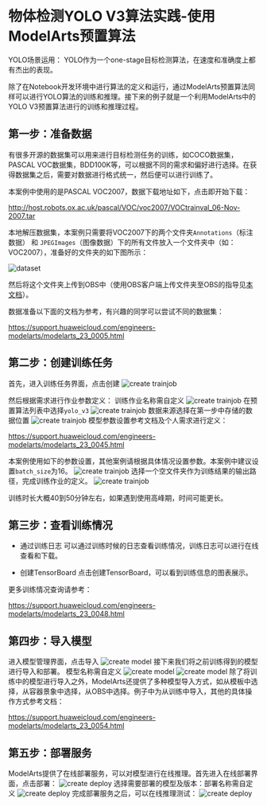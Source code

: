 # 物体检测YOLO V3算法实践-使用ModelArts预置算法

YOLO场景运用：
YOLO作为一个one-stage目标检测算法，在速度和准确度上都有杰出的表现。

除了在Notebook开发环境中进行算法的定义和运行，通过ModelArts预置算法同样可以进行YOLO算法的训练和推理。接下来的例子就是一个利用ModelArts中的YOLO V3预置算法进行的训练和推理过程。

## 第一步：准备数据

有很多开源的数据集可以用来进行目标检测任务的训练，如COCO数据集，PASCAL VOC数据集，BDD100K等，可以根据不同的需求和偏好进行选择。在获得数据集之后，需要对数据进行格式统一，然后便可以进行训练了。

本案例中使用的是PASCAL VOC2007，数据下载地址如下，点击即开始下载：

http://host.robots.ox.ac.uk/pascal/VOC/voc2007/VOCtrainval_06-Nov-2007.tar

本地解压数据集，本案例只需要将VOC2007下的两个文件夹`Annotations`（标注数据） 和 `JPEGImages`（图像数据）下的所有文件放入一个文件夹中（如：VOC2007），准备好的文件夹的如下图所示：

![dataset](./img/dataset.png)

然后将这个文件夹上传到OBS中（使用OBS客户端上传文件夹至OBS的指导见[本文档](https://support.huaweicloud.com/qs-obs/obs_qs_0002.html)）。

数据准备以下面的文档为参考，有兴趣的同学可以尝试不同的数据集：

https://support.huaweicloud.com/engineers-modelarts/modelarts_23_0005.html

## 第二步：创建训练任务

首先，进入训练任务界面，点击创建
![create trainjob](./img/create_trainjob_0.png)

然后根据需求进行作业参数定义：
训练作业名称需自定义
![create trainjob](./img/create_trainjob_1.png)
在预置算法列表中选择`yolo_v3`
![create trainjob](./img/create_trainjob_2.png)
数据来源选择在第一步中存储的数据位置
![create trainjob](./img/create_trainjob_3.png)
模型参数设置参考文档及个人需求进行定义：

https://support.huaweicloud.com/engineers-modelarts/modelarts_23_0045.html

本案例使用如下的参数设置，其他案例请根据具体情况设置参数。本案例中建议设置`batch_size`为16。
![create trainjob](./img/create_trainjob_6.png)
选择一个空文件夹作为训练结果的输出路径，完成训练作业的定义。
![create trainjob](./img/create_trainjob_5.png)

训练时长大概40到50分钟左右，如果遇到使用高峰期，时间可能更长。

## 第三步：查看训练情况

- 通过训练日志
可以通过训练时候的日志查看训练情况，训练日志可以进行在线查看和下载。

- 创建TensorBoard
点击创建TensorBoard，可以看到训练信息的图表展示。

更多训练情况查询请参考：

https://support.huaweicloud.com/engineers-modelarts/modelarts_23_0048.html

## 第四步：导入模型
进入模型管理界面，点击导入
![create model](./img/create_model_0.png)
接下来我们将之前训练得到的模型进行导入和部署。
模型名称需自定义
![create model](./img/create_model_1.png)
![create model](./img/create_model_2.png)
除了将训练中的模型进行导入之外，ModelArts还提供了多种模型导入方式，如从模板中选择，从容器景象中选择，从OBS中选择。例子中为从训练中导入，其他的具体操作方式参考文档：

https://support.huaweicloud.com/engineers-modelarts/modelarts_23_0054.html

## 第五步：部署服务
ModelArts提供了在线部署服务，可以对模型进行在线推理。首先进入在线部署界面，点击部署：
![create deploy](./img/create_deploy_0.png)
选择需要部署的模型及版本：部署名称需自定义
![create deploy](./img/create_deploy_1.png)
完成部署服务之后，可以在线推理测试：
![create deploy](./img/create_deploy_2.png)

